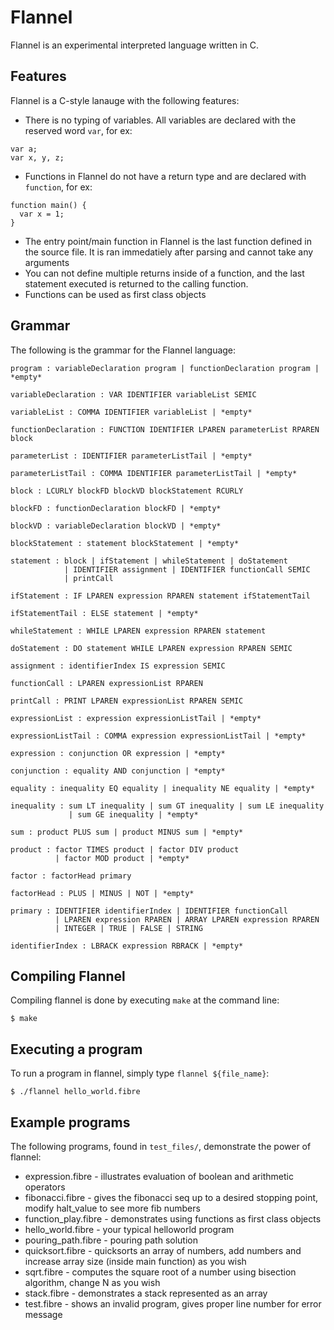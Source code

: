 # Flannel

Flannel is an experimental interpreted language written in C.

## Features

Flannel is a C-style lanauge with the following features:

* There is no typing of variables. All variables are declared with the reserved word `var`, for ex:
```
var a;
var x, y, z;
```
* Functions in Flannel do not have a return type and are declared with `function`, for ex:
```
function main() {
  var x = 1;
}
```
* The entry point/main function in Flannel is the last function defined in the source file. It is ran immedatiely after parsing and cannot take any arguments
* You can not define multiple returns inside of a function, and the last statement executed is returned to the calling function.
* Functions can be used as first class objects

## Grammar

The following is the grammar for the Flannel language:

```
program : variableDeclaration program | functionDeclaration program | *empty*

variableDeclaration : VAR IDENTIFIER variableList SEMIC

variableList : COMMA IDENTIFIER variableList | *empty*

functionDeclaration : FUNCTION IDENTIFIER LPAREN parameterList RPAREN block

parameterList : IDENTIFIER parameterListTail | *empty*

parameterListTail : COMMA IDENTIFIER parameterListTail | *empty*

block : LCURLY blockFD blockVD blockStatement RCURLY

blockFD : functionDeclaration blockFD | *empty*

blockVD : variableDeclaration blockVD | *empty*

blockStatement : statement blockStatement | *empty*

statement : block | ifStatement | whileStatement | doStatement
            | IDENTIFIER assignment | IDENTIFIER functionCall SEMIC
            | printCall

ifStatement : IF LPAREN expression RPAREN statement ifStatementTail

ifStatementTail : ELSE statement | *empty*

whileStatement : WHILE LPAREN expression RPAREN statement

doStatement : DO statement WHILE LPAREN expression RPAREN SEMIC

assignment : identifierIndex IS expression SEMIC

functionCall : LPAREN expressionList RPAREN

printCall : PRINT LPAREN expressionList RPAREN SEMIC

expressionList : expression expressionListTail | *empty*

expressionListTail : COMMA expression expressionListTail | *empty*

expression : conjunction OR expression | *empty*

conjunction : equality AND conjunction | *empty*

equality : inequality EQ equality | inequality NE equality | *empty*

inequality : sum LT inequality | sum GT inequality | sum LE inequality
             | sum GE inequality | *empty*

sum : product PLUS sum | product MINUS sum | *empty*

product : factor TIMES product | factor DIV product
          | factor MOD product | *empty*

factor : factorHead primary

factorHead : PLUS | MINUS | NOT | *empty*

primary : IDENTIFIER identifierIndex | IDENTIFIER functionCall
          | LPAREN expression RPAREN | ARRAY LPAREN expression RPAREN
          | INTEGER | TRUE | FALSE | STRING

identifierIndex : LBRACK expression RBRACK | *empty*
```

## Compiling Flannel

Compiling flannel is done by executing `make` at the command line:

```
$ make
```

## Executing a program

To run a program in flannel, simply type `flannel ${file_name}`:

```
$ ./flannel hello_world.fibre
```

## Example programs

The following programs, found in `test_files/`, demonstrate the power of flannel:

* expression.fibre - illustrates evaluation of boolean and arithmetic operators
* fibonacci.fibre - gives the fibonacci seq up to a desired stopping point, modify halt_value to see more fib numbers
* function_play.fibre - demonstrates using functions as first class objects
* hello_world.fibre - your typical helloworld program
* pouring_path.fibre - pouring path solution
* quicksort.fibre - quicksorts an array of numbers, add numbers and increase array size (inside main function) as you wish
* sqrt.fibre - computes the square root of a number using bisection algorithm, change N as you wish
* stack.fibre - demonstrates a stack represented as an array
* test.fibre - shows an invalid program, gives proper line number for error message
